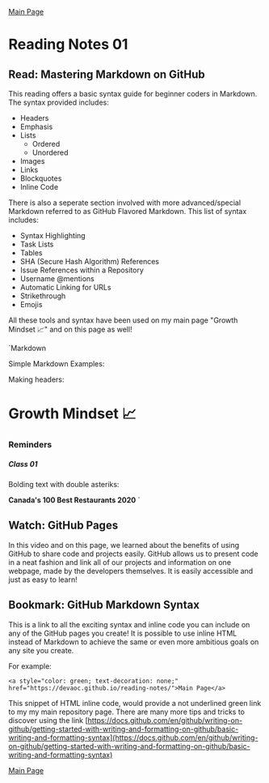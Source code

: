 [Main Page](https://devaoc.github.io/reading-notes/)

# Reading Notes 01

## Read: Mastering Markdown on GitHub

This reading offers a basic syntax guide for beginner coders in Markdown. The syntax provided includes:
- Headers
- Emphasis
- Lists
  - Ordered
  - Unordered
- Images
- Links
- Blockquotes
- Inline Code

There is also a seperate section involved with more advanced/special Markdown referred to as GitHub Flavored Markdown. This list of syntax includes:
- Syntax Highlighting
- Task Lists
- Tables
- SHA (Secure Hash Algorithm) References
- Issue References within a Repository
- Username @mentions
- Automatic Linking for URLs
- Strikethrough
- Emojis

All these tools and syntax have been used on my main page "Growth Mindset 📈" and on this page as well!

`Markdown

Simple Markdown Examples:

Making headers:

# Growth Mindset 📈

### Reminders

##### Class 01

Bolding text with double asteriks:

**Canada's 100 Best Restaurants 2020**
`

## Watch: GitHub Pages

In this video and on this page, we learned about the benefits of using GitHub to share code and projects easily. GitHub allows us to present code in a neat fashion and link all of our projects and information on one webpage, made by the developers themselves. It is easily accessible and just as easy to learn!

## Bookmark: GitHub Markdown Syntax

This is a link to all the exciting syntax and inline code you can include on any of the GitHub pages you create! It is possible to use inline HTML instead of Markdown to achieve the same or even more ambitious goals on any site you create.

For example:

`
  <a style="color: green; text-decoration: none;" href="https://devaoc.github.io/reading-notes/">Main Page</a>
`

This snippet of HTML inline code, would provide a not underlined green link to my my main repository page. There are many more tips and tricks to discover using the link [https://docs.github.com/en/github/writing-on-github/getting-started-with-writing-and-formatting-on-github/basic-writing-and-formatting-syntax](https://docs.github.com/en/github/writing-on-github/getting-started-with-writing-and-formatting-on-github/basic-writing-and-formatting-syntax)

[Main Page](https://devaoc.github.io/reading-notes/)

